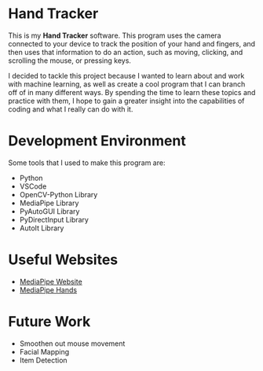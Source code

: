 # Hand Tracker

This is my **Hand Tracker** software. This program uses the camera connected to your device to track the position of your hand and fingers, and then uses that information to do an action, such as moving, clicking, and scrolling the mouse, or pressing keys.

I decided to tackle this project because I wanted to learn about and work with machine learning, as well as create a cool program that I can branch off of in many different ways. By spending the time to learn these topics and practice with them, I hope to gain a greater insight into the capabilities of coding and what I really can do with it.

# Development Environment

Some tools that I used to make this program are:

* Python
* VSCode
* OpenCV-Python Library
* MediaPipe Library
* PyAutoGUI Library
* PyDirectInput Library
* AutoIt Library

# Useful Websites

* [MediaPipe Website](https://google.github.io/mediapipe/)
* [MediaPipe Hands](https://google.github.io/mediapipe/solutions/hands)

# Future Work

* Smoothen out mouse movement
* Facial Mapping
* Item Detection